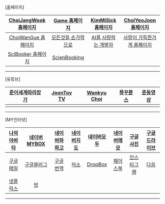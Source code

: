 [홈페이지]

| [ChoiJangWook 홈페이지](https://choijangwook.github.io/cjw/)  | [Game 홈페이지](https://choijangwook.github.io/game/)  | [KimMiSick 홈페이지](https://kimmisik.github.io/kms/)  | [ChoiYeoJoon 홈페이지](https://choijangwook.github.io/cyj/)  |
| :---: | :---: | :---: | :---: |
| [ChoiWanGue 홈페이지](https://choijangwook.github.io/cwg/)  | [모든것을 손가락으로](https://everythingfingers.modoo.at/)  | [AI를 사랑하는 개발자](https://aiworld.modoo.at/)  | [사랑이 가득한가게 홈페이지](https://lovelyfoodstore.modoo.at/)  |
| [SciBooker 홈페이지](https://www.mixo.io/site/sci-booker-s6dtu/index.html)  | [ScienBooking](https://www.mixo.io/site/scien-booking-aze4q/index.html)  | []()  | []()  |

---

[유튜브]

| [준이세계따라잡기](https://www.youtube.com/channel/UCkWK9iWMkPx3CtUCsNVxHrA)  | [JoonToy TV](https://www.youtube.com/@joontoytv3724)  | [Wankyu Choi](https://www.youtube.com/@wankyuchoi597)  | [쮸꾸쮼스](https://www.youtube.com/@user-kw9uy6ff8e)  | [준동영상](https://www.youtube.com/@user-kw9uy6ff8e](https://www.youtube.com/watch?v=VScavTrT2rA))  |
| :---: | :---: | :---: | :---: | :---: |
| []()  | []()  | []()  | []()  | []()  |

---

[MY인터넷]

| [나의 아바타](https://photos.google.com/photo/AF1QipPOVRB_6k1dxPnWAKuYzXkeSguIKiLdS2ji1d5R)  | [네이버MYBOX](https://mybox.naver.com/#/my)  | [네이버파파고](https://papago.naver.com/)  | [네이버지도](https://map.naver.com/v5/?c=15,0,0,0,dh)  | [네이버모두](https://www.modoo.at/management)  | [네이버메모](https://nid.naver.com/nidlogin.login?mode=form&url=https%3A%2F%2Fmemo.naver.com%3A443%2Fmain)  | [구글사진](https://photos.google.com/?pli=1)  | [구글드라이브](https://drive.google.com/drive/my-drive)  |
| :---: | :---: | :---: | :---: | :---: | :---: | :---: | :---: |
| [구글메일](https://mail.google.com/mail/u/0/#inbox)  | [구글블러그](https://www.blogger.com/about/?bpli=1&pli=1)  | [구글번역](https://translate.google.co.kr/?hl=ko&sl=en&tl=ko&op=translate)  | [믹소](https://app.mixo.io/login?redirect=/sites/UZzgZVo8YK7SDaTwTFwt)  | [DropBox](https://www.dropbox.com/out-of-space?oqa=wb_oq_rd_fb)  | [페이스북](https://www.facebook.com/)  | [인스타그램](https://www.instagram.com/)  | [다음](https://www.daum.net/)  | [카카오스토리](https://story.kakao.com/_1E6Mj6)  |
| [넷플릭스](https://www.netflix.com/kr/login?nextpage=https%3A%2F%2Fwww.netflix.com%2Fbrowse)  | [빙](https://www.bing.com/?setlang=en&cc=kr&cc=KR)  | []()  | []()  | []()  | []()  | []()  | []()  |

---










